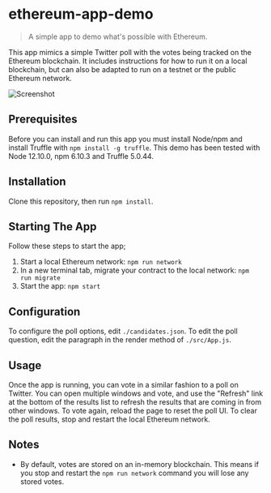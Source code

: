 # ethereum-app-demo

> A simple app to demo what's possible with Ethereum.

This app mimics a simple Twitter poll with the votes being tracked on the Ethereum blockchain. It includes instructions for how to run it on a local blockchain, but can also be adapted to run on a testnet or the public Ethereum network.

![Screenshot](./screenshot.png)

## Prerequisites

Before you can install and run this app you must install Node/npm and install Truffle with `npm install -g truffle`. This demo has been tested with Node 12.10.0, npm 6.10.3 and Truffle 5.0.44.

## Installation

Clone this repository, then run `npm install`.

## Starting The App

Follow these steps to start the app;

1) Start a local Ethereum network: `npm run network`
2) In a new terminal tab, migrate your contract to the local network: `npm run migrate`
3) Start the app: `npm start`

## Configuration
To configure the poll options, edit `./candidates.json`. To edit the poll question, edit the paragraph in the render method of `./src/App.js`.

## Usage
Once the app is running, you can vote in a similar fashion to a poll on Twitter. You can open multiple windows and vote, and use the "Refresh" link at the bottom of the results list to refresh the results that are coming in from other windows. To vote again, reload the page to reset the poll UI. To clear the poll results, stop and restart the local Ethereum network.

## Notes

* By default, votes are stored on an in-memory blockchain. This means if you stop and restart the `npm run network` command you will lose any stored votes.
